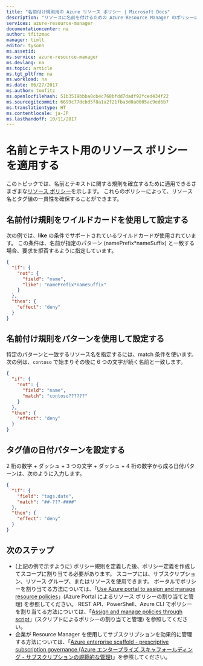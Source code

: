 ```yaml
---
title: "名前付け規則用の Azure リソース ポリシー | Microsoft Docs"
description: "リソースに名前を付けるための Azure Resource Manager のポリシーについて説明します。"
services: azure-resource-manager
documentationcenter: na
author: tfitzmac
manager: timlt
editor: tysonn
ms.assetid: 
ms.service: azure-resource-manager
ms.devlang: na
ms.topic: article
ms.tgt_pltfrm: na
ms.workload: na
ms.date: 06/27/2017
ms.author: tomfitz
ms.openlocfilehash: 51b3519bbba8cb4c768bfdd7dadf92fced434f22
ms.sourcegitcommit: 6699c77dcbd5f8a1a2f21fba3d0a0005ac9ed6b7
ms.translationtype: HT
ms.contentlocale: ja-JP
ms.lasthandoff: 10/11/2017
---
```

# <a name="apply-resource-policies-for-names-and-text"></a>名前とテキスト用のリソース ポリシーを適用する
このトピックでは、名前とテキストに関する規則を確立するために適用できるさまざまな[リソース ポリシー](resource-manager-policy.md)を示します。 これらのポリシーによって、リソース名とタグ値の一貫性を確保することができます。 

## <a name="set-naming-convention-with-wildcard"></a>名前付け規則をワイルドカードを使用して設定する
次の例では、**like** の条件でサポートされているワイルドカードが使用されています。 この条件は、名前が指定のパターン (namePrefix\*nameSuffix) と一致する場合、要求を拒否するように指定しています。

```json
{
  "if": {
    "not": {
      "field": "name",
      "like": "namePrefix*nameSuffix"
    }
  },
  "then": {
    "effect": "deny"
  }
}
```

## <a name="set-naming-convention-with-pattern"></a>名前付け規則をパターンを使用して設定する

特定のパターンと一致するリソース名を指定するには、match 条件を使います。 次の例は、`contoso` で始まりその後に 6 つの文字が続く名前と一致します。

```json
{
  "if": {
    "not": {
      "field": "name",
      "match": "contoso??????"
    }
  },
  "then": {
    "effect": "deny"
  }
}
```

## <a name="set-date-pattern-for-tag-value"></a>タグ値の日付パターンを設定する

2 桁の数字 + ダッシュ + 3 つの文字 + ダッシュ + 4 桁の数字から成る日付パターンは、次のように入力します。

```json
{
  "if": {
    "field": "tags.date",
    "match": "##-???-####"
  },
  "then": {
    "effect": "deny"
  }
}
```

## <a name="next-steps"></a>次のステップ
* (上記の例で示すように) ポリシー規則を定義した後、ポリシー定義を作成してスコープに割り当てる必要があります。 スコープには、サブスクリプション、リソース グループ、またはリソースを使用できます。 ポータルでポリシーを割り当てる方法については、「[Use Azure portal to assign and manage resource policies](resource-manager-policy-portal.md)」(Azure Portal によるリソース ポリシーの割り当てと管理) を参照してください。 REST API、PowerShell、Azure CLI でポリシーを割り当てる方法については、「[Assign and manage policies through script](resource-manager-policy-create-assign.md)」(スクリプトによるポリシーの割り当てと管理) を参照してください。 
* 企業が Resource Manager を使用してサブスクリプションを効果的に管理する方法については、「[Azure enterprise scaffold - prescriptive subscription governance (Azure エンタープライズ スキャフォールディング - サブスクリプションの規範的な管理)](resource-manager-subscription-governance.md)」を参照してください。

